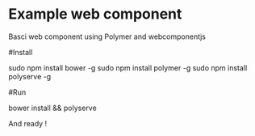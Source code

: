 # Example web component
Basci web component using Polymer and webcomponentjs

#Install

sudo npm install bower -g
sudo npm install polymer -g
sudo npm install polyserve -g

#Run

bower install && polyserve

And ready !
